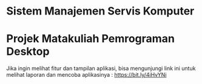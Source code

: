 # Sistem Manajemen Servis Komputer

# Projek Matakuliah Pemrograman Desktop

Jika ingin melihat fitur dan tampilan aplikasi,
bisa mengunjungi link ini untuk melihat laporan dan mencoba aplikasinya : 
https://bit.ly/4iHvYNi
